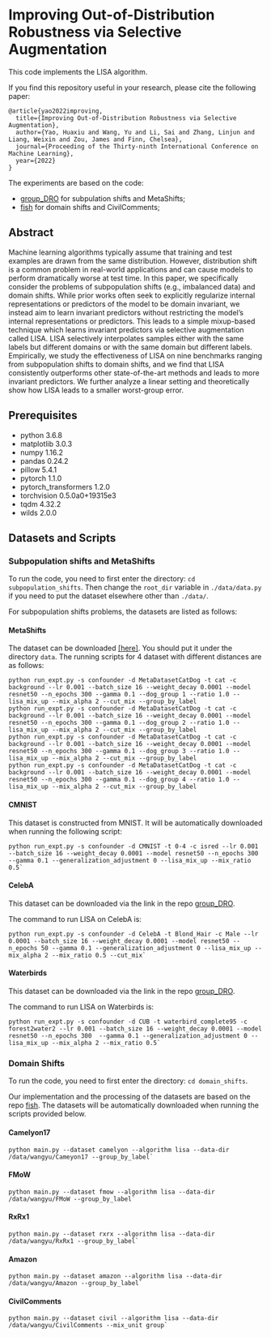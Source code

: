 # Improving Out-of-Distribution Robustness via Selective Augmentation

This code implements the LISA algorithm.

If you find this repository useful in your research, please cite the following paper:
```
@article{yao2022improving,
  title={Improving Out-of-Distribution Robustness via Selective Augmentation},
  author={Yao, Huaxiu and Wang, Yu and Li, Sai and Zhang, Linjun and Liang, Weixin and Zou, James and Finn, Chelsea},
  journal={Proceeding of the Thirty-ninth International Conference on Machine Learning},
  year={2022}
}
```

The experiments are based on the code:
- [group_DRO](https://github.com/kohpangwei/group_DRO) for subpulation shifts and MetaShifts;
- [fish](https://github.com/YugeTen/fish) for domain shifts and CivilComments;

## Abstract

Machine learning algorithms typically assume that training and test examples are drawn from the
same distribution. However, distribution shift is a common problem in real-world applications and
can cause models to perform dramatically worse at test time. In this paper, we specifically consider
the problems of subpopulation shifts (e.g., imbalanced data) and domain shifts. While prior works
often seek to explicitly regularize internal representations or predictors of the model to be domain
invariant, we instead aim to learn invariant predictors without restricting the model’s internal
representations or predictors. This leads to a simple mixup-based technique which learns invariant
predictors via selective augmentation called LISA.
LISA selectively interpolates samples either with
the same labels but different domains or with the
same domain but different labels. Empirically, we
study the effectiveness of LISA on nine benchmarks ranging from subpopulation shifts to domain shifts, and we find that LISA consistently
outperforms other state-of-the-art methods and
leads to more invariant predictors. We further analyze a linear setting and theoretically show how
LISA leads to a smaller worst-group error.

## Prerequisites
- python 3.6.8
- matplotlib 3.0.3
- numpy 1.16.2
- pandas 0.24.2
- pillow 5.4.1
- pytorch 1.1.0
- pytorch_transformers 1.2.0
- torchvision 0.5.0a0+19315e3
- tqdm 4.32.2
- wilds 2.0.0

## Datasets and Scripts

### Subpopulation shifts and MetaShifts
To run the code, you need to first enter the directory: `cd subpopulation_shifts`. Then change the `root_dir` variable in `./data/data.py` if you need to put the dataset elsewhere other than `./data/`. 

For subpopulation shifts problems, the datasets are listed as follows:


#### MetaShifts
The dataset can be downloaded [[here]](https://drive.google.com/file/d/1Fr2HxUOL3_QUDHU5B3MMH7dgFu_u_gJ_/view?usp=sharing). You should put it under the directory `data`. The running scripts for 4 dataset with different distances are as follows:
```
python run_expt.py -s confounder -d MetaDatasetCatDog -t cat -c background --lr 0.001 --batch_size 16 --weight_decay 0.0001 --model resnet50 --n_epochs 300 --gamma 0.1 --dog_group 1 --ratio 1.0 --lisa_mix_up --mix_alpha 2 --cut_mix --group_by_label
python run_expt.py -s confounder -d MetaDatasetCatDog -t cat -c background --lr 0.001 --batch_size 16 --weight_decay 0.0001 --model resnet50 --n_epochs 300 --gamma 0.1 --dog_group 2 --ratio 1.0 --lisa_mix_up --mix_alpha 2 --cut_mix --group_by_label
python run_expt.py -s confounder -d MetaDatasetCatDog -t cat -c background --lr 0.001 --batch_size 16 --weight_decay 0.0001 --model resnet50 --n_epochs 300 --gamma 0.1 --dog_group 3 --ratio 1.0 --lisa_mix_up --mix_alpha 2 --cut_mix --group_by_label
python run_expt.py -s confounder -d MetaDatasetCatDog -t cat -c background --lr 0.001 --batch_size 16 --weight_decay 0.0001 --model resnet50 --n_epochs 300 --gamma 0.1 --dog_group 4 --ratio 1.0 --lisa_mix_up --mix_alpha 2 --cut_mix --group_by_label
```

#### CMNIST
This dataset is constructed from MNIST. It will be automatically downloaded when running the following script:
```
python run_expt.py -s confounder -d CMNIST -t 0-4 -c isred --lr 0.001 --batch_size 16 --weight_decay 0.0001 --model resnet50 --n_epochs 300  --gamma 0.1 --generalization_adjustment 0 --lisa_mix_up --mix_ratio 0.5`
```

#### CelebA
This dataset can be downloaded via the link in the repo [group_DRO](https://github.com/kohpangwei/group_DRO). 

The command to run LISA on CelebA is:
```
python run_expt.py -s confounder -d CelebA -t Blond_Hair -c Male --lr 0.0001 --batch_size 16 --weight_decay 0.0001 --model resnet50 --n_epochs 50 --gamma 0.1 --generalization_adjustment 0 --lisa_mix_up --mix_alpha 2 --mix_ratio 0.5 --cut_mix`
```

#### Waterbirds
This dataset can be downloaded via the link in the repo [group_DRO](https://github.com/kohpangwei/group_DRO). 

The command to run LISA on Waterbirds is:
```
python run_expt.py -s confounder -d CUB -t waterbird_complete95 -c forest2water2 --lr 0.001 --batch_size 16 --weight_decay 0.0001 --model resnet50 --n_epochs 300  --gamma 0.1 --generalization_adjustment 0 --lisa_mix_up --mix_alpha 2 --mix_ratio 0.5`
```



### Domain Shifts
To run the code, you need to first enter the directory: `cd domain_shifts`.

Our implementation and the processing of the datasets are based on the repo [fish](https://github.com/YugeTen/fish). The datasets will be automatically downloaded when running the scripts provided below. 

#### Camelyon17
```
python main.py --dataset camelyon --algorithm lisa --data-dir /data/wangyu/Cameyon17 --group_by_label`
```

#### FMoW
```
python main.py --dataset fmow --algorithm lisa --data-dir /data/wangyu/FMoW --group_by_label`
```

#### RxRx1
```
python main.py --dataset rxrx --algorithm lisa --data-dir /data/wangyu/RxRx1 --group_by_label`
```

#### Amazon
```
python main.py --dataset amazon --algorithm lisa --data-dir /data/wangyu/Amazon --group_by_label`
```

#### CivilComments
```
python main.py --dataset civil --algorithm lisa --data-dir /data/wangyu/CivilComments --mix_unit group`
```



